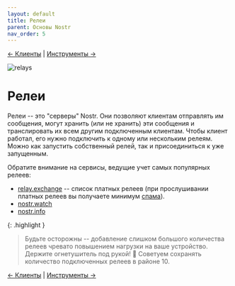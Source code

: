 ```yaml
---
layout: default
title: Релеи
parent: Основы Nostr
nav_order: 5
---
```


[← Клиенты](https://nostr.21ideas.org/docs/basics/clients.html) | [Инструменты →](https://nostr.21ideas.org/docs/basics/tools.html) 

![relays](https://cdn.discordapp.com/attachments/1082203170979205172/1082240226396737536/Tony_HODLer_Blueprint_of_a_retro_sypherpunk_radio_Leonardo_Da_V_5340122a-8026-4b53-8ff7-67d06df92c84.png)

# Релеи
Релеи -- это "серверы" Nostr. Они позволяют клиентам отправлять им сообщения, могут хранить (или не хранить) эти сообщения и транслировать их всем другим подключенным клиентам.
Чтобы клиент работал, его нужно подключить к одному или нескольким релеям. Можно как запустить собственный релей, так и присоединиться к уже запущенным. 

Обратите внимание на сервисы, ведущие учет самых популярных релеев:

* [relay.exchange](https://relay.exchange/) -- список платных релеев (при прослушивании платных релеев вы получаете минимум [спама](https://nostr.21ideas.org/docs/guides/Nostrgram.html#5-%D1%81%D0%BF%D0%B0%D0%BC)).
* [nostr.watch](https://nostr.watch/relays/find)
* [nostr.info](https://nostr.info/relays/)

{: .highlight }
> Будьте осторожны -- добавление слишком большого количества релеев чревато повышением нагрузки на ваше устройство. Держите огнетушитель под рукой! 🧯 Советуем сохранять количество подключенных релеев в районе 10.

[← Клиенты](https://nostr.21ideas.org/docs/basics/clients.html) | [Инструменты →](https://nostr.21ideas.org/docs/basics/tools.html) 

